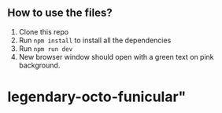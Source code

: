 ## How to use the files?

1. Clone this repo
2. Run `npm install` to install all the dependencies
3. Run `npm run dev`
4. New browser window should open with a green text on pink background.

# legendary-octo-funicular" 
